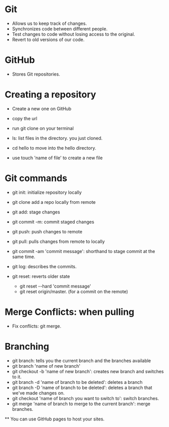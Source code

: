 # Git

- Allows us to keep track of changes.
- Synchronizes code between different people.
- Test changes to code without losing access to the original.
- Revert to old versions of our code.

# GitHub

- Stores Git repositories.

# Creating a repository

- Create a new one on GitHub
- copy the url
- run git clone <url> on your terminal
- ls: list files in the directory. you just cloned.
- cd hello to move into the hello directory.

- use touch 'name of file' to create a new file

# Git commands

- git init: initialize repository locally

- git clone <url> add a repo locally from remote

- git add: stage changes

- git commit -m: commit staged changes

- git push: push changes to remote

- git pull: pulls changes from remote to locally

- git commit -am 'commit message': shorthand to stage commit at the same time.
- git log: describes the commits.
- git reset: reverts older state
  - git reset --hard 'commit message'
  - git reset origin/master. (for a commit on the remote)

# Merge Conflicts: when pulling

- Fix conflicts: git merge.

# Branching

- git branch: tells you the current branch and the branches available
- git branch 'name of new branch'
- git checkout -b 'name of new branch': creates new branch and switches to it.
- git branch -d 'name of branch to be deleted': deletes a branch
- git branch -D 'name of branch to be deleted': deletes a branch that we've made changes on.
- git checkout 'name of branch you want to switch to': switch branches.
- git merge 'name of branch to merge to the current branch': merge branches.

\*\* You can use GitHub pages to host your sites.
